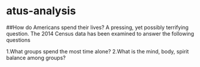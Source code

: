 # atus-analysis

##How do Americans spend their lives?
A pressing, yet possibly terrifying question. The 2014 Census data has been examined to answer the following questions

1.What groups spend the most time alone?
2.What is the mind, body, spirit balance among groups?
